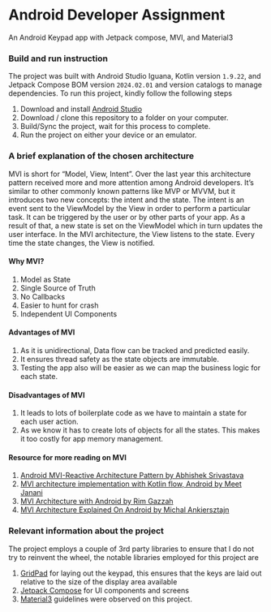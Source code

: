 # Android Developer Assignment

An Android Keypad app with Jetpack compose, MVI, and Material3

### Build and run instruction
The project was built with Android Studio Iguana, Kotlin version `1.9.22`, and 
Jetpack Compose BOM version `2024.02.01` and version catalogs to manage dependencies. 
To run this project, kindly follow the following steps

1. Download and install [Android Studio](https://developer.android.com/studio)
2. Download / clone this repository to a folder on your computer.
3. Build/Sync the project, wait for this process to complete.
4. Run the project on either your device or an emulator.

### A brief explanation of the chosen architecture
MVI is short for “Model, View, Intent”. Over the last year this architecture pattern received more 
and more attention among Android developers. It’s similar to other commonly known patterns like MVP or MVVM, 
but it introduces two new concepts: the intent and the state.
The intent is an event sent to the ViewModel by the View in order to perform a particular task. 
It can be triggered by the user or by other parts of your app. As a result of that, a new state is 
set on the ViewModel which in turn updates the user interface. In the MVI architecture, the View listens to the state.
Every time the state changes, the View is notified.

#### Why MVI?

1. Model as State
2. Single Source of Truth
3. No Callbacks
4. Easier to hunt for crash
5. Independent UI Components

#### Advantages of MVI

1. As it is unidirectional, Data flow can be tracked and predicted easily. 
2. It ensures thread safety as the state objects are immutable.
3. Testing the app also will be easier as we can map the business logic for each state.

#### Disadvantages of MVI

1. It leads to lots of boilerplate code as we have to maintain a state for each user action.
2. As we know it has to create lots of objects for all the states. This makes it too costly for app memory management.

#### Resource for more reading on MVI
1. [Android MVI-Reactive Architecture Pattern by Abhishek Srivastava](https://abhiappmobiledeveloper.medium.com/android-mvi-reactive-architecture-pattern-74e5f1300a87)
2. [MVI architecture implementation with Kotlin flow, Android by Meet Janani](https://medium.com/@meetjanani47/mvi-architecture-implementation-with-kotlin-flow-android-ae094fa83bff)
3. [MVI Architecture with Android by Rim Gazzah](https://medium.com/swlh/mvi-architecture-with-android-fcde123e3c4a)
4. [MVI Architecture Explained On Android by Michal Ankiersztajn](https://blog.stackademic.com/mvi-architecture-explained-on-android-e36ee66bceaa)

### Relevant information about the project
The project employs a couple of 3rd party libraries to ensure that I do not try to reinvent the wheel, the notable libraries employed for this project are

1. [GridPad](https://github.com/touchlane/gridpad-android) for laying out the keypad, this ensures that the keys are laid out relative to the size of the display area available
2. [Jetpack Compose](https://developer.android.com/jetpack/compose) for UI components and screens
3. [Material3](https://m3.material.io/) guidelines were observed on this project.